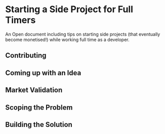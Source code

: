 # Starting a Side Project for Full Timers
An Open document including tips on starting side projects (that eventually become monetised!) while working full time as a developer.

## Contributing

## Coming up with an Idea

## Market Validation

## Scoping the Problem

## Building the Solution
